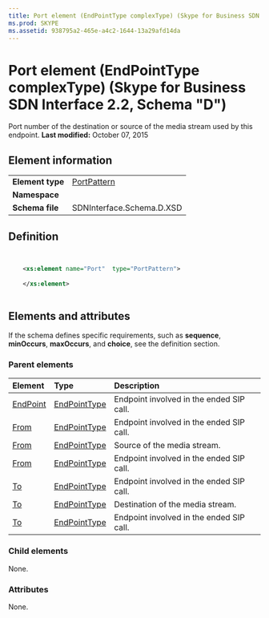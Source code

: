 ```yaml
---
title: Port element (EndPointType complexType) (Skype for Business SDN Interface 2.2, Schema "D")
ms.prod: SKYPE
ms.assetid: 938795a2-465e-a4c2-1644-13a29afd14da
---
```



# Port element (EndPointType complexType) (Skype for Business SDN Interface 2.2, Schema "D")
Port number of the destination or source of the media stream used by this endpoint. 
 **Last modified:** October 07, 2015
  
    
    


## Element information


|||
|:-----|:-----|
|**Element type**| [PortPattern](portpattern-simpletype.md)|
|**Namespace**||
|**Schema file**|SDNInterface.Schema.D.XSD |
   

## Definition


```XML


    <xs:element name="Port"  type="PortPattern">
    
    </xs:element>
  
```


## Elements and attributes

If the schema defines specific requirements, such as **sequence**, **minOccurs**, **maxOccurs**, and **choice**, see the definition section. 
  
    
    

### Parent elements



|**Element**|**Type**|**Description**|
|:-----|:-----|:-----|
| [EndPoint](endpoint-element-endedtype-complextype.md)| [EndPointType](endpointtype-complextype.md)|Endpoint involved in the ended SIP call. |
| [From](from-element-endedtype-complextype.md)| [EndPointType](endpointtype-complextype.md)|Endpoint involved in the ended SIP call. |
| [From](from-element-startorupdatetype-complextype.md)| [EndPointType](endpointtype-complextype.md)|Source of the media stream. |
| [From](from-element-errortype-complextype.md)| [EndPointType](endpointtype-complextype.md)|Endpoint involved in the ended SIP call. |
| [To](to-element-endedtype-complextype.md)| [EndPointType](endpointtype-complextype.md)|Endpoint involved in the ended SIP call. |
| [To](to-element-startorupdatetype-complextype.md)| [EndPointType](endpointtype-complextype.md)|Destination of the media stream. |
| [To](to-element-errortype-complextype.md)| [EndPointType](endpointtype-complextype.md)|Endpoint involved in the ended SIP call. |
   

### Child elements

None. 
  
    
    

### Attributes

None. 
  
    
    

